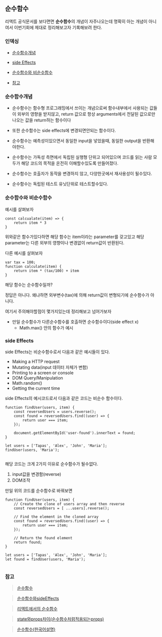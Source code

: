 ## 순수함수

리액트 공식문서를 보다면면 **순수함수**의 개념이 자주나오는데 명확히 아는 개념이 아니여서 이번기회에 제대로 정리해보고자 기록해보려 한다.

### 인덱싱

- [순수함수개념](#순수함수개념)

- [side Effects](#side-effects)
- [순수함수와 비순수함수](#순수함수와-비순수함수)
- [참고](#참고)

### 순수함수개념

- 순수함수는 함수형 프로그래밍에서 쓰이는 개념으로써 함수내부에서 사용되는 값들이 외부의 영향을 받지않고, return 값으로 항상 arguments에서 전달된 값으로만 나오는 값을 return하는 함수이다

- 또한 순수함수는 side effects에 변경되면안되는 함수이다.

- 순수함수는 예측성이있으면서 동일한 input을 넣었을때, 동일한 output을 반환해야한다.

- 순수함수는 가독성 측면에서 독립된 실행형 단위고 되어있으며 코드를 읽는 사람 모두가 해당 코드의 목적을 온전히 이해할수있도록 만들어졌다.

- 순수함수는 호출자가 동작을 변경하지 않고, 다양한곳에서 재사용성이 될수있다.

- 순수함수는 독립된 테스트 유닛단위로 테스트할수있다.

### 순수함수와 비순수함수

예시를 살펴보자

```
const calcualate(item) => {
    return item * 3
}
```

위와같은 함수가있다하면 해당 함수는 item이라는 parameter를 갖고있고 해당 parameter는 다른 외부의 영향이나 변경없이 return값이 반환된다.

다른 예시를 살펴보자

```
var tax = 100;
function calculate(item) {
    return item * (tax/100) + item
}
```

해당 함수는 순수함수일까?

정답은 아니다. 왜냐하면 외부변수(tax)에 의해 return값이 변형되기에 순수함수가 아니다.

여기서 주의해야할점이 몇가지있는데 정리해보고 넘어가보자

- 만일 순수함수가 다른순수함수를 호출하면 순수함수이다(side effect x)
  - Math.max() 안의 함수가 예시

### side Effects

side Effects는 비순수함수로서 다음과 같은 예시들이 있다.

- Making a HTTP request
- Mutating data(input 데이터 자체가 변함)
- Printing to a screen or console
- DOM Query/Manipulation
- Math.random()
- Getting the current time

side Effects의 예시코드로서 다음과 같은 코드는 비순수 함수이다.

```
function findUser(users, item) {
    const reversedUsers = users.reverse();
    const found = reversedUsers.find((user) => {
        return user === item;
    });

    document.getElementById('user-found').innerText = found;
}

let users = ['Tapas', 'Alex', 'John', 'Maria'];
findUser(users, 'Maria');


```

해당 코드는 크게 2가지 이유로 순수함수가 될수없다.

1. input값을 변경함(reverse)
2. DOM조작

만일 위의 코드를 순수함수로 바꿔보면

```
function findUser(users, item) {
    // Create the clone of users array and then reverse
    const reversedUsers = [ ...users].reverse();

    // Find the element in the cloned array
    const found = reversedUsers.find((user) => {
        return user === item;
    });

    // Return the found element
    return found;
}

let users = ['Tapas', 'Alex', 'John', 'Maria'];
let found = findUser(users, 'Maria');


```

### 참고

> [순수함수](https://www.geeksforgeeks.org/pure-functions-in-javascript/)

> [순수함수와sideEffects](https://blog.greenroots.info/what-are-pure-functions-and-side-effects-in-javascript)

> [리액트에서의 순수함수](https://tried.tistory.com/m/88)

> [state와props차이(순수함수처럼적용되는props)](https://tried.tistory.com/m/70)

> [순수함수(한국어설명)](https://velog.io/@pest95/%EC%88%9C%EC%88%98%ED%95%A8%EC%88%98)
